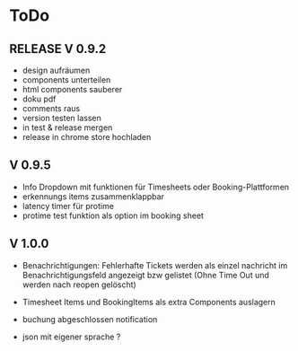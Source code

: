 # ToDo

## RELEASE V 0.9.2

 - design aufräumen
 - components unterteilen
 - html components sauberer
 - doku pdf
 - comments raus
 - version testen lassen
 - in test & release mergen
 - release in chrome store hochladen 

## V 0.9.5

 - Info Dropdown mit funktionen für Timesheets oder Booking-Plattformen
 - erkennungs items zusammenklappbar
 - latency timer für protime
 - protime test funktion als option im booking sheet
 
## V 1.0.0

 - Benachrichtigungen: Fehlerhafte Tickets werden als einzel nachricht im Benachrichtigungsfeld angezeigt bzw gelistet (Ohne Time Out und werden nach reopen gelöscht)
 - Timesheet Items und BookingItems als extra Components auslagern
 - buchung abgeschlossen notification
 
 - json mit eigener sprache ?